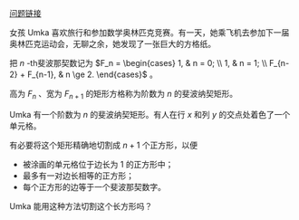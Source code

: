 [问题链接](https://codeforces.com/problemset/problem/1811/D)





女孩 Umka 喜欢旅行和参加数学奥林匹克竞赛。有一天，她乘飞机去参加下一届奥林匹克运动会，无聊之余，她发现了一张巨大的方格纸。

把 $n$ \-th斐波那契数记为 $F_n = \begin{cases} 1, & n = 0; \\ 1, & n = 1; \\ F_{n-2} + F_{n-1}, & n \ge 2. \end{cases}$ 。

高为 $F_n$ 、宽为 $F_{n+1}$ 的矩形方格称为阶数为 $n$ 的斐波纳契矩形。

Umka 有一个阶数为 $n$ 的斐波纳契矩形。有人在行 $x$ 和列 $y$ 的交点处着色了一个单元格。

有必要将这个矩形精确地切割成 $n+1$ 个正方形，以便

- 被涂画的单元格位于边长为 $1$ 的正方形中；
- 最多有一对边长相等的正方形；
- 每个正方形的边等于一个斐波那契数字。

Umka 能用这种方法切割这个长方形吗？